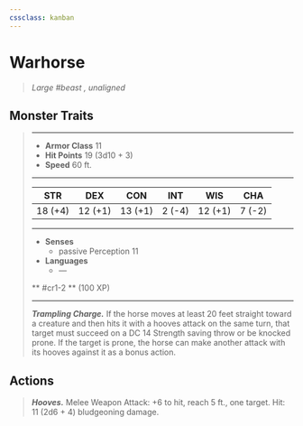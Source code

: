```yaml
---
cssclass: kanban
---
```


# Warhorse
>*Large #beast , unaligned*
## Monster Traits
>___
>- **Armor Class** 11
>- **Hit Points** 19 (3d10 + 3)
>- **Speed** 60 ft.
>___
>|STR|DEX|CON|INT|WIS|CHA|
>|:---:|:---:|:---:|:---:|:---:|:---:|
>|18 (+4)|12 (+1)|13 (+1)|2 (-4)|12 (+1)|7 (-2)|
>___
>- **Senses**
>	 - passive Perception 11
>- **Languages**
>	 - —
>
> ** #cr1-2 ** (100 XP)
>___
>***Trampling Charge.*** If the horse moves at least 20 feet straight toward a creature and then hits it with a hooves attack on the same turn, that target must succeed on a DC 14 Strength saving throw or be knocked prone. If the target is prone, the horse can make another attack with its hooves against it as a bonus action.  
>
## Actions
>***Hooves.*** Melee Weapon Attack: +6 to hit, reach 5 ft., one target. Hit: 11 (2d6 + 4) bludgeoning damage.